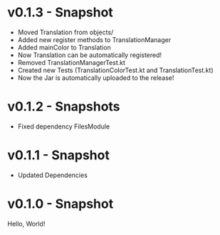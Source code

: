 # v0.1.3 - Snapshot
* Moved Translation from objects/
* Added new register methods to TranslationManager
* Added mainColor to Translation
* Now Translation can be automatically registered!
* Removed TranslationManagerTest.kt
* Created new Tests (TranslationColorTest.kt and TranslationTest.kt)
* Now the Jar is automatically uploaded to the release!

# v0.1.2 - Snapshots
* Fixed dependency FilesModule

# v0.1.1 - Snapshot
* Updated Dependencies

# v0.1.0 - Snapshot
Hello, World!
